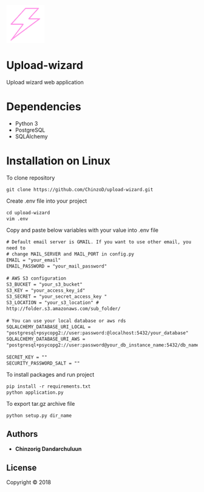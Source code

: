 <img src="./app/static/assets/demo/demo6/media/img/logo/logo.png" width="100" height="100" >

# Upload-wizard
Upload wizard web application

# Dependencies

* Python 3
* PostgreSQL
* SQLAlchemy

# Installation on Linux 

To clone repository 

```shell
git clone https://github.com/ChinzoD/upload-wizard.git
```
Create .env file into your project

```shell
cd upload-wizard
vim .env
```
Copy and paste below variables with your value into .env file

```shell
# Default email server is GMAIL. If you want to use other email, you need to 
# change MAIL_SERVER and MAIL_PORT in config.py
EMAIL = "your_email"
EMAIL_PASSWORD = "your_mail_password"

# AWS S3 configuration
S3_BUCKET = "your_s3_bucket"
S3_KEY = "your_access_key_id"
S3_SECRET = "your_secret_access_key "
S3_LOCATION = "your_s3_location" # http://folder.s3.amazonaws.com/sub_folder/

# You can use your local database or aws rds
SQLALCHEMY_DATABASE_URI_LOCAL = "postgresql+psycopg2://user:password:@localhost:5432/your_database"
SQLALCHEMY_DATABASE_URI_AWS = "postgresql+psycopg2://user:password@your_db_instance_name:5432/db_name"

SECRET_KEY = ""
SECURITY_PASSWORD_SALT = ""
```
To install packages and run project 

```shell
pip install -r requirements.txt
python application.py
```

To export tar.gz archive file

```shell
python setup.py dir_name
```

## Authors

* **Chinzorig Dandarchuluun**

## License

Copyright © 2018
